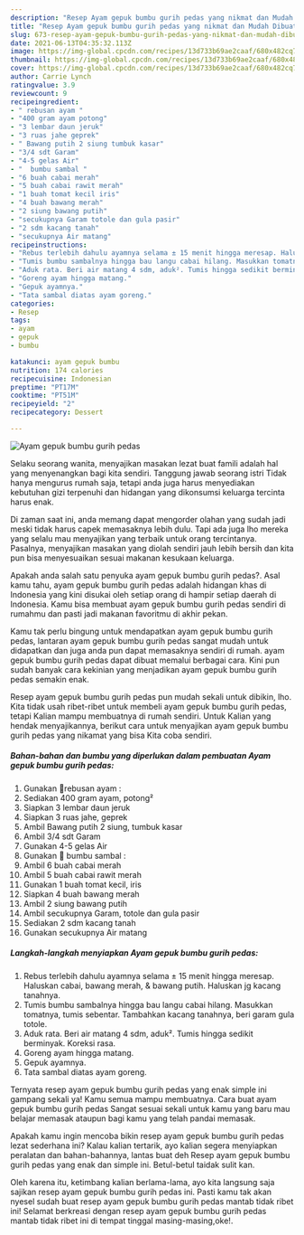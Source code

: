 ```yaml
---
description: "Resep Ayam gepuk bumbu gurih pedas yang nikmat dan Mudah Dibuat"
title: "Resep Ayam gepuk bumbu gurih pedas yang nikmat dan Mudah Dibuat"
slug: 673-resep-ayam-gepuk-bumbu-gurih-pedas-yang-nikmat-dan-mudah-dibuat
date: 2021-06-13T04:35:32.113Z
image: https://img-global.cpcdn.com/recipes/13d733b69ae2caaf/680x482cq70/ayam-gepuk-bumbu-gurih-pedas-foto-resep-utama.jpg
thumbnail: https://img-global.cpcdn.com/recipes/13d733b69ae2caaf/680x482cq70/ayam-gepuk-bumbu-gurih-pedas-foto-resep-utama.jpg
cover: https://img-global.cpcdn.com/recipes/13d733b69ae2caaf/680x482cq70/ayam-gepuk-bumbu-gurih-pedas-foto-resep-utama.jpg
author: Carrie Lynch
ratingvalue: 3.9
reviewcount: 9
recipeingredient:
- " rebusan ayam "
- "400 gram ayam potong"
- "3 lembar daun jeruk"
- "3 ruas jahe geprek"
- " Bawang putih 2 siung tumbuk kasar"
- "3/4 sdt Garam"
- "4-5 gelas Air"
- "  bumbu sambal "
- "6 buah cabai merah"
- "5 buah cabai rawit merah"
- "1 buah tomat kecil iris"
- "4 buah bawang merah"
- "2 siung bawang putih"
- "secukupnya Garam totole dan gula pasir"
- "2 sdm kacang tanah"
- "secukupnya Air matang"
recipeinstructions:
- "Rebus terlebih dahulu ayamnya selama ± 15 menit hingga meresap. Haluskan cabai, bawang merah, &amp; bawang putih. Haluskan jg kacang tanahnya."
- "Tumis bumbu sambalnya hingga bau langu cabai hilang. Masukkan tomatnya, tumis sebentar. Tambahkan kacang tanahnya, beri garam gula totole."
- "Aduk rata. Beri air matang 4 sdm, aduk². Tumis hingga sedikit berminyak. Koreksi rasa."
- "Goreng ayam hingga matang."
- "Gepuk ayamnya."
- "Tata sambal diatas ayam goreng."
categories:
- Resep
tags:
- ayam
- gepuk
- bumbu

katakunci: ayam gepuk bumbu 
nutrition: 174 calories
recipecuisine: Indonesian
preptime: "PT17M"
cooktime: "PT51M"
recipeyield: "2"
recipecategory: Dessert

---
```



![Ayam gepuk bumbu gurih pedas](https://img-global.cpcdn.com/recipes/13d733b69ae2caaf/680x482cq70/ayam-gepuk-bumbu-gurih-pedas-foto-resep-utama.jpg)

Selaku seorang wanita, menyajikan masakan lezat buat famili adalah hal yang menyenangkan bagi kita sendiri. Tanggung jawab seorang istri Tidak hanya mengurus rumah saja, tetapi anda juga harus menyediakan kebutuhan gizi terpenuhi dan hidangan yang dikonsumsi keluarga tercinta harus enak.

Di zaman  saat ini, anda memang dapat mengorder olahan yang sudah jadi meski tidak harus capek memasaknya lebih dulu. Tapi ada juga lho mereka yang selalu mau menyajikan yang terbaik untuk orang tercintanya. Pasalnya, menyajikan masakan yang diolah sendiri jauh lebih bersih dan kita pun bisa menyesuaikan sesuai makanan kesukaan keluarga. 



Apakah anda salah satu penyuka ayam gepuk bumbu gurih pedas?. Asal kamu tahu, ayam gepuk bumbu gurih pedas adalah hidangan khas di Indonesia yang kini disukai oleh setiap orang di hampir setiap daerah di Indonesia. Kamu bisa membuat ayam gepuk bumbu gurih pedas sendiri di rumahmu dan pasti jadi makanan favoritmu di akhir pekan.

Kamu tak perlu bingung untuk mendapatkan ayam gepuk bumbu gurih pedas, lantaran ayam gepuk bumbu gurih pedas sangat mudah untuk didapatkan dan juga anda pun dapat memasaknya sendiri di rumah. ayam gepuk bumbu gurih pedas dapat dibuat memalui berbagai cara. Kini pun sudah banyak cara kekinian yang menjadikan ayam gepuk bumbu gurih pedas semakin enak.

Resep ayam gepuk bumbu gurih pedas pun mudah sekali untuk dibikin, lho. Kita tidak usah ribet-ribet untuk membeli ayam gepuk bumbu gurih pedas, tetapi Kalian mampu membuatnya di rumah sendiri. Untuk Kalian yang hendak menyajikannya, berikut cara untuk menyajikan ayam gepuk bumbu gurih pedas yang nikamat yang bisa Kita coba sendiri.

<!--inarticleads1-->

##### Bahan-bahan dan bumbu yang diperlukan dalam pembuatan Ayam gepuk bumbu gurih pedas:

1. Gunakan  🍗rebusan ayam :
1. Sediakan 400 gram ayam, potong²
1. Siapkan 3 lembar daun jeruk
1. Siapkan 3 ruas jahe, geprek
1. Ambil  Bawang putih 2 siung, tumbuk kasar
1. Ambil 3/4 sdt Garam
1. Gunakan 4-5 gelas Air
1. Gunakan  🍗 bumbu sambal :
1. Ambil 6 buah cabai merah
1. Ambil 5 buah cabai rawit merah
1. Gunakan 1 buah tomat kecil, iris
1. Siapkan 4 buah bawang merah
1. Ambil 2 siung bawang putih
1. Ambil secukupnya Garam, totole dan gula pasir
1. Sediakan 2 sdm kacang tanah
1. Gunakan secukupnya Air matang




<!--inarticleads2-->

##### Langkah-langkah menyiapkan Ayam gepuk bumbu gurih pedas:

1. Rebus terlebih dahulu ayamnya selama ± 15 menit hingga meresap. Haluskan cabai, bawang merah, &amp; bawang putih. Haluskan jg kacang tanahnya.
1. Tumis bumbu sambalnya hingga bau langu cabai hilang. Masukkan tomatnya, tumis sebentar. Tambahkan kacang tanahnya, beri garam gula totole.
1. Aduk rata. Beri air matang 4 sdm, aduk². Tumis hingga sedikit berminyak. Koreksi rasa.
1. Goreng ayam hingga matang.
1. Gepuk ayamnya.
1. Tata sambal diatas ayam goreng.




Ternyata resep ayam gepuk bumbu gurih pedas yang enak simple ini gampang sekali ya! Kamu semua mampu membuatnya. Cara buat ayam gepuk bumbu gurih pedas Sangat sesuai sekali untuk kamu yang baru mau belajar memasak ataupun bagi kamu yang telah pandai memasak.

Apakah kamu ingin mencoba bikin resep ayam gepuk bumbu gurih pedas lezat sederhana ini? Kalau kalian tertarik, ayo kalian segera menyiapkan peralatan dan bahan-bahannya, lantas buat deh Resep ayam gepuk bumbu gurih pedas yang enak dan simple ini. Betul-betul taidak sulit kan. 

Oleh karena itu, ketimbang kalian berlama-lama, ayo kita langsung saja sajikan resep ayam gepuk bumbu gurih pedas ini. Pasti kamu tak akan nyesel sudah buat resep ayam gepuk bumbu gurih pedas mantab tidak ribet ini! Selamat berkreasi dengan resep ayam gepuk bumbu gurih pedas mantab tidak ribet ini di tempat tinggal masing-masing,oke!.

